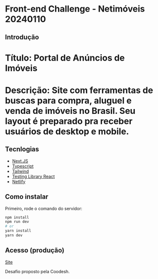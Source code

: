 # Front-end Challenge - Netimóveis 20240110

## Introdução
# Título: Portal de Anúncios de Imóveis
# Descrição: Site com ferramentas de buscas para compra, aluguel e venda de imóveis no Brasil. Seu layout é preparado pra receber usuários de desktop e mobile. 

## Tecnlogias
- [Next.JS](./assets/place.json)
- [Typescript](./assets/place.json)
- [Tailwind](./assets/place.json)
- [Testing Library React](./assets/place.json)
- [Netlify](./assets/place.json)

## Como instalar
Primeiro, rode o comando do servidor:

```bash
npm install
npm run dev
# or
yarn install
yarn dev
```
## Acesso (produção)
 [Site](https://portal-anuncios-imoveis.netlify.app)

Desafio proposto pela Coodesh.
